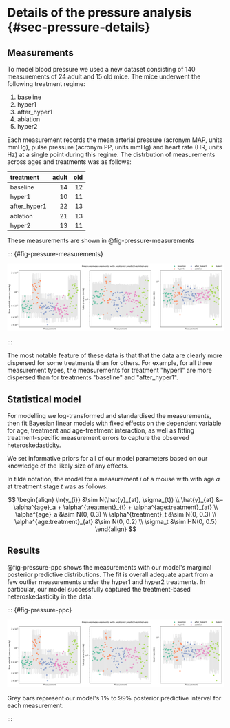# Details of the pressure analysis {#sec-pressure-details}

<!-- Like the density analysis, the tortuosity analysis modelled the architecture dataset. -->

## Measurements

To model blood pressure we used a new dataset consisting of 140 measurements of 24 adult and 15 old mice. The mice underwent the following treatment regime:

1. baseline
2. hyper1
3. after_hyper1
4. ablation
5. hyper2

Each measurement records the mean arterial pressure (acronym MAP, units mmHg), pulse pressure (acronym PP, units mmHg) and heart rate (HR, units Hz) at a single point during this regime. The distrbution of measurements across ages and treatments was as follows:

| treatment    |   adult |   old |
|:-------------|--------:|------:|
| baseline     |      14 |    12 |
| hyper1       |      10 |    11 |
| after_hyper1 |      22 |    13 |
| ablation     |      21 |    13 |
| hyper2       |      13 |    11 |

These measurements are shown in @fig-pressure-measurements

::: {#fig-pressure-measurements}

![](../plots/pressure-data.svg)

:::

The most notable feature of these data is that that the data are clearly more dispersed for some treatments than for others. For example, for all three measurement types, the measurements for treatment "hyper1" are more dispersed than for treatments "baseline" and "after_hyper1".

## Statistical model

For modelling we log-transformed and standardised the measurements, then fit Bayesian linear models with fixed effects on the dependent variable for age, treatment and age-treatment interaction, as well as fitting treatment-specific measurement errors to capture the observed heteroskedasticity. 

We set informative priors for all of our model parameters based on our knowledge of the likely size of any effects.

In tilde notation, the model for a measurement $i$ of a mouse with with age $a$ at treatment stage $t$ was as follows:

$$
\begin{align}
\ln{y_{i}} &\sim N(\hat{y}_{at}, \sigma_{t}) \\
\hat{y}_{at} &= \alpha^{age}_a + \alpha^{treatment}_{t} + 
\alpha^{age:treatment}_{at} \\
\alpha^{age}_a &\sim N(0, 0.3) \\
\alpha^{treatment}_t &\sim N(0, 0.3) \\
\alpha^{age:treatment}_{at} &\sim N(0, 0.2) \\
\sigma_t &\sim HN(0, 0.5)
\end{align}
$$

## Results

@fig-pressure-ppc shows the measurements with our model's marginal posterior predictive distributions. The fit is overall adequate apart from a few outlier measurements under the hyper1 and hyper2 treatments. In particular, our model successfully captured the treatment-based heteroskedasticity in the data.

::: {#fig-pressure-ppc}

![](../plots/pressure-ppc.svg)

Grey bars represent our model's 1% to 99% posterior predictive interval for each measurement.

:::
